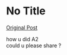 # No Title

[Original Post](https://discourse.onlinedegree.iitm.ac.in/t/164277/406)

<p>how u did A2<br>
could u please share ?</p>